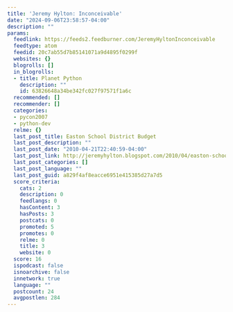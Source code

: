 ```yaml
---
title: 'Jeremy Hylton: Inconceivable'
date: "2024-09-06T23:58:57-04:00"
description: ""
params:
  feedlink: https://feeds2.feedburner.com/JeremyHyltonInconceivable
  feedtype: atom
  feedid: 20c7ab55d7b85141071a9d4895f0299f
  websites: {}
  blogrolls: []
  in_blogrolls:
  - title: Planet Python
    description: ""
    id: 63826648a34be342fc027f97571f1a6c
  recommended: []
  recommender: []
  categories:
  - pycon2007
  - python-dev
  relme: {}
  last_post_title: Easton School District Budget
  last_post_description: ""
  last_post_date: "2010-04-21T22:40:59-04:00"
  last_post_link: http://jeremyhylton.blogspot.com/2010/04/easton-school-district-budget.html
  last_post_categories: []
  last_post_language: ""
  last_post_guid: a829f4af8eacce6951e415385d27a7d5
  score_criteria:
    cats: 2
    description: 0
    feedlangs: 0
    hasContent: 3
    hasPosts: 3
    postcats: 0
    promoted: 5
    promotes: 0
    relme: 0
    title: 3
    website: 0
  score: 16
  ispodcast: false
  isnoarchive: false
  innetwork: true
  language: ""
  postcount: 24
  avgpostlen: 284
---
```

